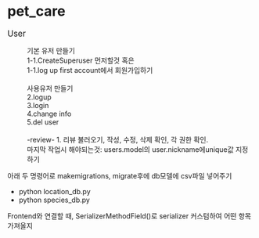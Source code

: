 # pet_care
<big>User</big>

<dir>
기본 유저 만들기<br/> 
1-1.CreateSuperuser 먼저할것 혹은 <br/> 
1-1.log up first account에서 회원가입하기<br/> 
<br/> 
사용유저 만들기<br/> 
2.logup<br/> 
3.login<br/> 
4.change info<br/> 
5.del user<br/> 

<br/>
-review-
1. 리뷰 불러오기, 작성, 수정, 삭제 확인, 각 권한 확인.
<br/> 
마지막 작업시 해야되는것: users.model의 user.nickname에unique값 지정하기
</dir>

아래 두 명령어로 makemigrations, migrate후에 db모델에 csv파일 넣어주기
- python location_db.py
- python species_db.py

Frontend와 연결할 때, SerializerMethodField()로 serializer 커스텀하여 어떤 항목 가져올지


